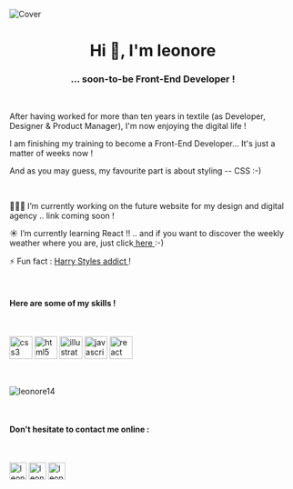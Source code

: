 ![Cover](https://github.com/leonore14/leonore14/blob/master/img/cover1.jpeg)


<h1 align="center">Hi 👋, I'm leonore</h1>

<h3 align="center">... soon-to-be Front-End Developer !</h3>

<br>
<p>After having worked for more than ten years in textile (as Developer, Designer & Product Manager), I'm now enjoying the digital life !</p>
<p>I am finishing my training to become a Front-End Developer... It's just a matter of weeks now !</p>
<p> And as you may guess, my favourite part is about styling -- CSS :-)</p>

<br>
<p>
👩🏼‍💻   I’m currently working on the future website for my design and digital agency .. link coming soon !
</p>
<p>
☀️  I’m currently learning React !! .. and if you want to discover the weekly weather where you are, just click<a href="https://leonore14.github.io/weather-app/" target="blank"> here </a>:-)
</p>
<p>
⚡  Fun fact : <a href="https://leonore14.github.io/harry/" target="blank">Harry Styles addict </a>!
</p>

<br>
<h4>Here are some of my skills !</h4>

<br>
<p align="left">
  <img src="https://devicons.github.io/devicon/devicon.git/icons/css3/css3-original-wordmark.svg" alt="css3" width="40" height="40"/>
  <img src="https://devicons.github.io/devicon/devicon.git/icons/html5/html5-original-wordmark.svg" alt="html5" width="40" height="40"/>
  <img src="https://www.vectorlogo.zone/logos/adobe_illustrator/adobe_illustrator-icon.svg" alt="illustrator" width="40" height="40"/>
  <img src="https://devicons.github.io/devicon/devicon.git/icons/javascript/javascript-original.svg" alt="javascript" width="40" height="40"/>
  <img src="https://devicons.github.io/devicon/devicon.git/icons/react/react-original-wordmark.svg" alt="react" width="40" height="40"/>
</p>

<br>
<p>
  <img align="center" src="https://github-readme-stats.vercel.app/api/top-langs/?username=leonore14&layout=compact&hide=html" alt="leonore14" />
</p>

<br>
<h4>Don't hesitate to contact me online :</h4>

<br>
<p align="left"> 
<a href="www.linkedin.com/in/leonore14" target="blank"><img align="center" src="https://cdn.jsdelivr.net/npm/simple-icons@3.0.1/icons/linkedin.svg" alt="leonore g." height="30" width="30" /></a>
<a href="https://fb.com/leonore14" target="blank"><img align="center" src="https://cdn.jsdelivr.net/npm/simple-icons@3.0.1/icons/facebook.svg" alt="leonore14" height="30" width="30" /></a>
<a href="https://instagram.com/leonore14" target="blank"><img align="center" src="https://cdn.jsdelivr.net/npm/simple-icons@3.0.1/icons/instagram.svg" alt="leonore14" height="30" width="30" /></a>
</p>
